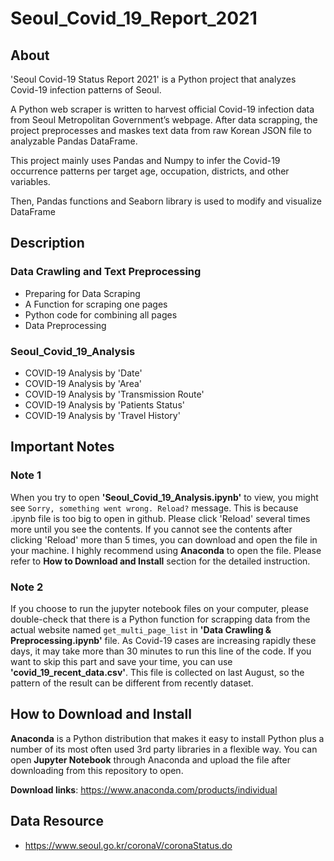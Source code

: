 # Seoul_Covid_19_Report_2021

## About
'Seoul Covid-19 Status Report 2021' is a Python project that analyzes Covid-19 infection patterns of Seoul.

A Python web scraper is written to harvest official Covid-19 infection data from Seoul Metropolitan Government’s webpage. After data scrapping, the project preprocesses and maskes text data from raw Korean JSON file to analyzable Pandas DataFrame.

This project mainly uses Pandas and Numpy to infer the Covid-19 occurrence patterns per target age, occupation, districts, and other variables.

Then, Pandas functions and Seaborn library is used to modify and visualize DataFrame


## Description
### Data Crawling and Text Preprocessing
* Preparing for Data Scraping
* A Function for scraping one pages
* Python code for combining all pages
* Data Preprocessing

### Seoul_Covid_19_Analysis
* COVID-19 Analysis by 'Date'
* COVID-19 Analysis by 'Area'
* COVID-19 Analysis by 'Transmission Route'
* COVID-19 Analysis by 'Patients Status'
* COVID-19 Analysis by 'Travel History'


## Important Notes
### Note 1
When you try to open **'Seoul_Covid_19_Analysis.ipynb'** to view, you might see `Sorry, something went wrong. Reload?` message.
This is because .ipynb file is too big to open in github. Please click 'Reload' several times more until you see the contents.
If you cannot see the contents after clicking 'Reload' more than 5 times, you can download and open the file in your machine.
I highly recommend using **Anaconda** to open the file. Please refer to **How to Download and Install** section for the detailed instruction.

### Note 2
If you choose to run the jupyter notebook files on your computer, please double-check that there is a Python function for scrapping data from the actual website named `get_multi_page_list` in **'Data Crawling & Preprocessing.ipynb'** file. As Covid-19 cases are increasing rapidly these days, it may take more than 30 minutes to run this line of the code. If you want to skip this part and save your time, you can use **'covid_19_recent_data.csv'**. This file is collected on last August, so the pattern of the result can be different from recently dataset.

## How to Download and Install

**Anaconda** is a Python distribution that makes it easy to install Python plus a number of its most often used 3rd party libraries in a flexible way. You can open **Jupyter Notebook** through Anaconda and upload the file after downloading from this repository to open.

**Download links**: https://www.anaconda.com/products/individual


## Data Resource
* https://www.seoul.go.kr/coronaV/coronaStatus.do
